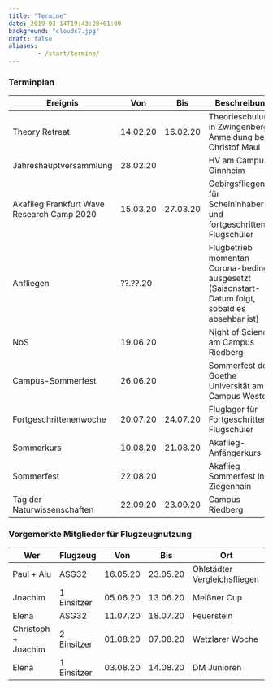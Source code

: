```yaml
---
title: "Termine"
date: 2019-03-14T19:43:28+01:00
background: "clouds7.jpg"
draft: false
aliases:
        - /start/termine/
---
```


### Terminplan

**Ereignis** | **Von** | **Bis** | **Beschreibung**
---- | ---- | ---- | ----
Theory Retreat | 14.02.20 | 16.02.20 | Theorieschulung in Zwingenberg, Anmeldung bei Christof Maul
Jahreshauptversammlung | 28.02.20 | | HV am Campus Ginnheim
Akaflieg Frankfurt Wave Research Camp 2020 | 15.03.20 | 27.03.20 | Gebirgsfliegen für Scheininhaber und fortgeschrittene Flugschüler
Anfliegen | ??.??.20 | | Flugbetrieb momentan Corona-bedingt ausgesetzt (Saisonstart-Datum folgt, sobald es absehbar ist)
NoS | 19.06.20 | | Night of Science am Campus Riedberg
Campus-Sommerfest | 26.06.20 | | Sommerfest der Goethe Universität am Campus Westend
Fortgeschrittenenwoche | 20.07.20 | 24.07.20 | Fluglager für Fortgeschrittenen Flugschüler
Sommerkurs | 10.08.20 | 21.08.20 | Akaflieg-Anfängerkurs
Sommerfest | 22.08.20 | | Akaflieg Sommerfest in Ziegenhain
Tag der Naturwissenschaften | 22.09.20 | 23.09.20 | Campus Riedberg

### Vorgemerkte Mitglieder für Flugzeugnutzung

**Wer** | **Flugzeug** | **Von** | **Bis** | **Ort**
---- | ---- | ---- | ---- | ----
Paul + Alu | ASG32 | 16.05.20 | 23.05.20 | Ohlstädter Vergleichsfliegen
Joachim | 1 Einsitzer | 05.06.20 | 13.06.20 | Meißner Cup
Elena | ASG32 | 11.07.20 | 18.07.20 | Feuerstein
Christoph + Joachim | 2 Einsitzer | 01.08.20 | 07.08.20 | Wetzlarer Woche
Elena | 1 Einsitzer | 03.08.20 | 14.08.20 | DM Junioren
